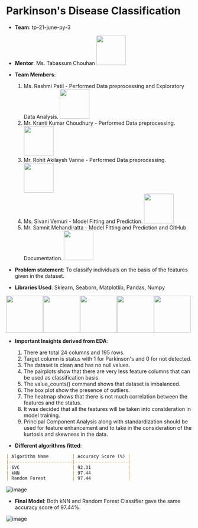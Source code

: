 # Parkinson's Disease Classification

* **Team**: tp-21-june-py-3

* **Mentor**: Ms. Tabassum Chouhan <a href="https://www.linkedin.com/in/tabassum-chouhan-99b396182/"><img width=80px src="https://user-images.githubusercontent.com/50140975/124541137-6f34c500-de3e-11eb-86bb-38abcac5011e.png"></a> 

* **Team Members**: 
	1. Ms. Rashmi Patil - Performed Data preprocessing and Exploratory Data Analysis. <a href="https://www.linkedin.com/in/rashmi-patil-b1a26b18a/"><img width=80px src="https://user-images.githubusercontent.com/50140975/124541137-6f34c500-de3e-11eb-86bb-38abcac5011e.png"></a> 
	2. Mr. Kranti Kumar Choudhury - Performed Data preprocessing. <a href="#"><img width=80px src="https://user-images.githubusercontent.com/50140975/124541137-6f34c500-de3e-11eb-86bb-38abcac5011e.png"></a>
	3. Mr. Rohit Akilaysh Vanne - Performed Data preprocessing. <a href="https://www.linkedin.com/in/rohit-akilaysh-vanne/"><img width=80px src="https://user-images.githubusercontent.com/50140975/124541137-6f34c500-de3e-11eb-86bb-38abcac5011e.png"></a>
	4. Ms. Sivani Vemuri - Model Fitting and Prediction. <a href="https://www.linkedin.com/in/sivani-vemuri-5695aa14a/"><img width=80px src="https://user-images.githubusercontent.com/50140975/124541137-6f34c500-de3e-11eb-86bb-38abcac5011e.png"></a>
	5. Mr. Samnit Mehandiratta - Model Fitting and Prediction and GitHub Documentation. <a href="https://www.linkedin.com/in/lankabhedi"><img width=80px src="https://user-images.githubusercontent.com/50140975/124541137-6f34c500-de3e-11eb-86bb-38abcac5011e.png"></a> 

* **Problem statement**: To classify individuals on the basis of the features given in the dataset.

* **Libraries Used**: Sklearn, Seaborn, Matplotlib, Pandas, Numpy

<img width=100px src=https://user-images.githubusercontent.com/50140975/124541682-8e802200-de3f-11eb-9b8a-f78129c77a14.png><img width=100px src=https://user-images.githubusercontent.com/50140975/124541707-993ab700-de3f-11eb-8ff0-9270ba0a13ab.png><img width=100px src=https://user-images.githubusercontent.com/50140975/124541723-a48de280-de3f-11eb-901a-9db66df801bc.png><img width=100px src=https://user-images.githubusercontent.com/50140975/124541763-b8d1df80-de3f-11eb-8a0f-ddc34b4dc979.png><img width=100px src=https://user-images.githubusercontent.com/50140975/124541790-c4bda180-de3f-11eb-8755-abbd6246ae6b.png>




* **Important Insights derived from EDA**:
	1. There are total 24 columns and 195 rows.
	2. Target column is status with 1 for Parkinson's and 0 for not detected.
	3. The dataset is clean and has no null values.
	4.  The pairplots show that there are very less feature columns that can be used as classification basis.
	5. The value_counts() command shows that dataset is imbalanced.  
	6. The box plot show the presence of outliers.
	7. The heatmap shows that there is not much correlation between the features and the status.
	8. It was decided that all the features will be taken into consideration in model training.
	9. Principal Component Analysis along with standardization should be used for feature enhancement and to take in the consideration of the kurtosis and skewness in the data.

* **Different algorithms fitted**: 
```markdown
| Algorithm Name         | Accuracy Score (%) |
|------------------------|--------------------|
| SVC                    | 92.31              |
| kNN                    | 97.44              |
| Random Forest          | 97.44              |
```
![image](https://user-images.githubusercontent.com/50140975/124562614-dcefe980-de5c-11eb-92a4-f27001d3caa0.png)


* **Final Model**: Both kNN and Random Forest Classifier gave the same accuracy score of 97.44%.

![image](https://user-images.githubusercontent.com/50140975/124562648-e8431500-de5c-11eb-8a53-4b6168adaf01.png)



